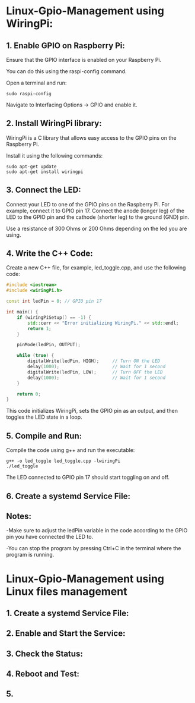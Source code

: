# Linux-Gpio-Management using WiringPi:

## 1. Enable GPIO on Raspberry Pi:
Ensure that the GPIO interface is enabled on your Raspberry Pi.

You can do this using the raspi-config command.

Open a terminal and run:

```
sudo raspi-config
```
Navigate to Interfacing Options -> GPIO and enable it.

## 2. Install WiringPi library:
WiringPi is a C library that allows easy access to the GPIO pins on the Raspberry Pi. 

Install it using the following commands:

```
sudo apt-get update
sudo apt-get install wiringpi
```

## 3. Connect the LED:

Connect your LED to one of the GPIO pins on the Raspberry Pi. For example, connect it to GPIO pin 17. 
Connect the anode (longer leg) of the LED to the GPIO pin and the cathode (shorter leg) to the ground (GND) pin.

Use a resistance of 300 Ohms or 200 Ohms depending on the led you are using.

## 4. Write the C++ Code:

Create a new C++ file, for example, led_toggle.cpp, and use the following code:
```C++
#include <iostream>
#include <wiringPi.h>

const int ledPin = 0; // GPIO pin 17

int main() {
    if (wiringPiSetup() == -1) {
        std::cerr << "Error initializing WiringPi." << std::endl;
        return 1;
    }

    pinMode(ledPin, OUTPUT);

    while (true) {
        digitalWrite(ledPin, HIGH);     // Turn ON the LED
        delay(1000);                    // Wait for 1 second
        digitalWrite(ledPin, LOW);      // Turn OFF the LED
        delay(1000);                    // Wait for 1 second
    }

    return 0;
}

```
This code initializes WiringPi, sets the GPIO pin as an output, and then toggles the LED state in a loop.

## 5. Compile and Run:

Compile the code using g++ and run the executable:
```
g++ -o led_toggle led_toggle.cpp -lwiringPi
./led_toggle
```
The LED connected to GPIO pin 17 should start toggling on and off.

## 6. Create a systemd Service File:
## Notes:
-Make sure to adjust the ledPin variable in the code according to the GPIO pin you have connected the LED to.

-You can stop the program by pressing Ctrl+C in the terminal where the program is running.

# Linux-Gpio-Management using Linux files management

## 1. Create a systemd Service File:

## 2. Enable and Start the Service:

## 3. Check the Status:

## 4. Reboot and Test:

## 5. 
